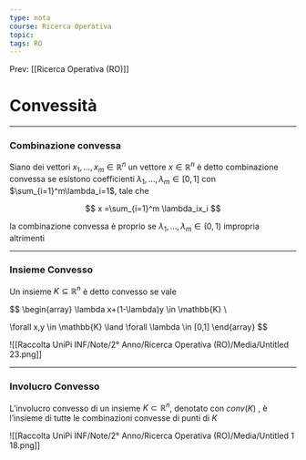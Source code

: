 ```yaml
---
type: nota
course: Ricerca Operativa
topic: 
tags: RO
---
```


Prev: [[Ricerca Operativa (RO)]]

# Convessità
---

### Combinazione convessa

Siano dei vettori $x_1,\dots,x_m \in \mathbb{R}^n$ un vettore $x \in \mathbb{R}^n$ è detto combinazione convessa se esistono coefficienti $\lambda_1,\dots,\lambda_m \in [0,1]$ con $\sum_{i=1}^m\lambda_i=1$, tale che

$$
x =\sum_{i=1}^m \lambda_ix_i
$$

la combinazione convessa è proprio se $\lambda_1,\dots,\lambda_m \in (0,1)$ impropria altrimenti

---

### Insieme Convesso
Un insieme $K \subseteq \mathbb{R}^n$ è detto convesso se vale

$$
\begin{array}
\lambda x+(1-\lambda)y \in \mathbb{K}  \\

\forall x,y \in \mathbb{K}  \land
\forall \lambda \in [0,1]
\end{array}
$$

![[Raccolta UniPi INF/Note/2° Anno/Ricerca Operativa (RO)/Media/Untitled 23.png]]

---

### Involucro Convesso

L’involucro convesso di un insieme $K \subset \mathbb{R}^n$, denotato con $conv(K)$ , è l’insieme di
tutte le combinazioni convesse di punti di $K$

![[Raccolta UniPi INF/Note/2° Anno/Ricerca Operativa (RO)/Media/Untitled 1 18.png]]
